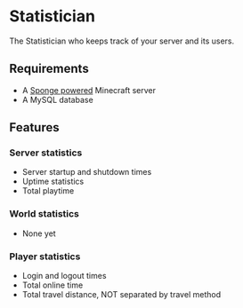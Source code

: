 # Statistician
The Statistician who keeps track of your server and its users.

## Requirements
* A [Sponge powered](https://spongepowered.org) Minecraft server
* A MySQL database

## Features
### Server statistics
* Server startup and shutdown times
* Uptime statistics
* Total playtime

### World statistics
* None yet

### Player statistics
* Login and logout times
* Total online time
* Total travel distance, NOT separated by travel method


